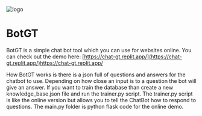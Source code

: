 ![logo](https://github.com/hell0world312/BotGT/assets/146132083/71dddad7-9641-4803-95d7-d4ec7162423f)
# BotGT
BotGT is a simple chat bot tool which you can use for websites online. You can check out the demo here: [https://chat-gt.replit.app/](https://chat-gt.replit.app/)https://chat-gt.replit.app/

How BotGT works is there is a json full of questions and answers for the chatbot to use. Depending on how close an input is to a question the bot will give an answer. If you want to train the database than create a new knowledge_base.json file and run the trainer.py script. The trainer.py script is like the online version but allows you to tell the ChatBot how to respond to questions. The main.py folder is python flask code for the online demo.
